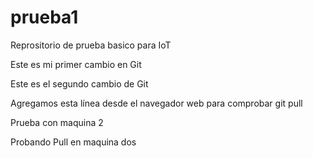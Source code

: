 # prueba1
Reprositorio de prueba basico para IoT

Este es mi primer cambio en Git

Este es el segundo cambio de Git

Agregamos esta línea desde el navegador web para comprobar git pull

Prueba con maquina 2

Probando Pull en maquina dos
